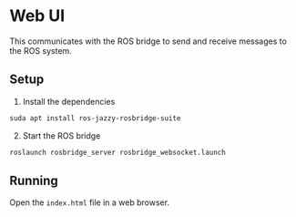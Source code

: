 # Web UI

This communicates with the ROS bridge to send and receive messages to the ROS system.

## Setup

1. Install the dependencies

```bash
suda apt install ros-jazzy-rosbridge-suite
```

2. Start the ROS bridge

```bash
roslaunch rosbridge_server rosbridge_websocket.launch
```

## Running

Open the `index.html` file in a web browser.
